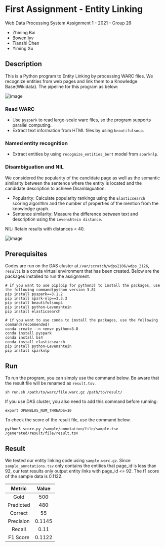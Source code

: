 # First Assignment - Entity Linking

Web Data Processing System Assignment 1 - 2021 - Group 26
- Zhining Bai
- Bowen lyv
- Tianshi Chen
- Yiming Xu

## Description

This is a Python program to Entity Linking  by processing WARC files. We recognize entities from web pages and link them to a Knowledge Base(Wikidata). The pipeline for this program as below:

![image](https://github.com/straightedge77/wdps_2126/blob/main/imgs/img1.jpg)

### Read WARC
- Use `pyspark` to read large-scale warc files, so the program supports parallel computing.
- Extract text information from HTML files by using `beautifulsoup`.

### Named entity recognition
- Extract entities by using `recognize_entities_bert` model from `sparknlp`.

### Disambiguation and NIL
We considered the popularity of the candidate page as well as the semantic similarity between the sentence where the entity is located and the candidate description to achieve Disambiguation.
- Popularity: Calculate popularity rankings using the `Elasticsearch` scoring algorithm and the number of properties of the mention from the knowledge graph.
- Sentence similarity: Measure the difference between text and description using the `Levenshtein distance`.

NIL: Retain results with distances < 40.

![image](https://github.com/straightedge77/wdps_2126/blob/main/imgs/wdps%20-%202.jpg)

## Prerequisites

Codes are run on the DAS cluster at `/var/scratch/wdps2106/wdps_2126`, `result1` is a conda virtual environment that has been created. Below are the packages installed to run the assignment.

 ```
# if you want to use pip(pip for python3) to install the packages, use the following command(python version 3.8)
pip install pyspark==3.1.2
pip install spark-nlp==3.3.3
pip install beautifulsoup4
pip install python-Levenshtein
pip install elasticsearch

# if you want to use conda to install the packages, use the following command(recommended)
conda create --n <env> python=3.8
conda install pyspark
conda install bs4
conda install elasticsearch
pip install python-Levenshtein
pip install sparknlp
 ```

## Run

To run the program, you can simply use the command below. Be aware that the result file will be renamed as `result.tsv`.

```
sh run.sh /path/to/warc/file.warc.gz /path/to/result/
```

If you use DAS cluster, you also need to add this command before running:
```
export OPENBLAS_NUM_THREADS=10
```

To check the score of the result file, use the command below.

```
python3 score.py /sample/annotation/file/sample.tsv /generated/result/file/result.tsv
```

## Result
We tested our entity linking code using `sample.warc.gz`. Since `sample_annotations.tsv` only contains the entities that page_id is less than 92, our test results only output entity links with page_id <= 92. The f1 score of the sample data is 0.1122.

|  Metric   | Value  |
|  :----:  | :----:  |
|  Gold | 500 |
| Predicted  | 480 |
| Correct  | 55 |
| Precision  | 0.1145 |
| Recall  | 0.11 |
| F1 Score  | 0.1122 |
